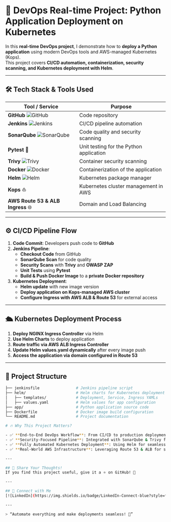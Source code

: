 # 🚀 **DevOps Real-time Project: Python Application Deployment on Kubernetes**

In this **real-time DevOps project**, I demonstrate how to **deploy a Python application** using modern DevOps tools and AWS-managed Kubernetes (Kops).  
This project covers **CI/CD automation, containerization, security scanning, and Kubernetes deployment with Helm**.  

---

## 🛠️ **Tech Stack & Tools Used**  

| Tool / Service   | Purpose |
|-----------------|----------|
| **GitHub** ![GitHub](https://img.shields.io/badge/GitHub-181717?style=flat-square&logo=github&logoColor=white) | Code repository |
| **Jenkins** ![Jenkins](https://img.shields.io/badge/Jenkins-D24939?style=flat-square&logo=jenkins&logoColor=white) | CI/CD pipeline automation |
| **SonarQube** ![SonarQube](https://img.shields.io/badge/SonarQube-4E9BCD?style=flat-square&logo=sonarqube&logoColor=white) | Code quality and security scanning |
| **Pytest** 🧪 | Unit testing for the Python application |
| **Trivy** ![Trivy](https://img.shields.io/badge/Trivy-00979D?style=flat-square&logo=trivy&logoColor=white) | Container security scanning |
| **Docker** ![Docker](https://img.shields.io/badge/Docker-2496ED?style=flat-square&logo=docker&logoColor=white) | Containerization of the application |
| **Helm** ![Helm](https://img.shields.io/badge/Helm-0F1689?style=flat-square&logo=helm&logoColor=white) | Kubernetes package manager |
| **Kops** ⛵ | Kubernetes cluster management in AWS |
| **AWS Route 53 & ALB Ingress** 🌐 | Domain and Load Balancing |

---

## ⚙️ **CI/CD Pipeline Flow**  

1. **Code Commit**: Developers push code to **GitHub**  
2. **Jenkins Pipeline**:
   - **Checkout Code** from GitHub  
   - **SonarQube Scan** for code quality  
   - **Security Scans** with **Trivy** and **OWASP ZAP**  
   - **Unit Tests** using **Pytest**  
   - **Build & Push Docker Image** to a **private Docker repository**  
3. **Kubernetes Deployment**:  
   - **Helm update** with new image version  
   - **Deploy application on Kops-managed AWS cluster**  
   - **Configure Ingress with AWS ALB & Route 53** for external access  

---

## 🛳️ **Kubernetes Deployment Process**  

1. **Deploy NGINX Ingress Controller** via Helm  
2. **Use Helm Charts** to deploy application  
3. **Route traffic via AWS ALB Ingress Controller**  
4. **Update Helm values.yaml dynamically** after every image push  
5. **Access the application via domain configured in Route 53**  

---

## 📂 **Project Structure**  

```bash
├── jenkinsfile                # Jenkins pipeline script
├── helm/                      # Helm charts for Kubernetes deployment
│   ├── templates/             # Deployment, Service, Ingress YAMLs
│   ├── values.yaml            # Helm values for app configuration
├── app/                       # Python application source code
├── Dockerfile                 # Docker image build configuration
└── README.md                  # Project documentation

# 🔥 Why This Project Matters?

- ✅ **End-to-End DevOps Workflow**: From CI/CD to production deployment.
- ✅ **Security-Focused Pipeline**: Integrated with SonarQube & Trivy for vulnerability scanning.
- ✅ **Fully Automated Kubernetes Deployment**: Using Helm for seamless orchestration.
- ✅ **Real-World AWS Infrastructure**: Leveraging Route 53 & ALB for scalable and reliable deployments.

---

## 📢 Share Your Thoughts!
If you find this project useful, give it a ⭐ on GitHub! 💙  

---

## 🤝 Connect with Me
[![LinkedIn](https://img.shields.io/badge/LinkedIn-Connect-blue?style=flat&logo=linkedin)](https://www.linkedin.com/in/balabadrasaikumar/)  

---

> “Automate everything and make deployments seamless! 🚀”
